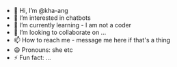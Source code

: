 - 👋 Hi, I’m @kha-ang
- 👀 I’m interested in chatbots
- 🌱 I’m currently learning - I am not a coder
- 💞️ I’m looking to collaborate on ...
- 📫 How to reach me - message me here if that's a thing
- 😄 Pronouns: she etc
- ⚡ Fun fact: ...



